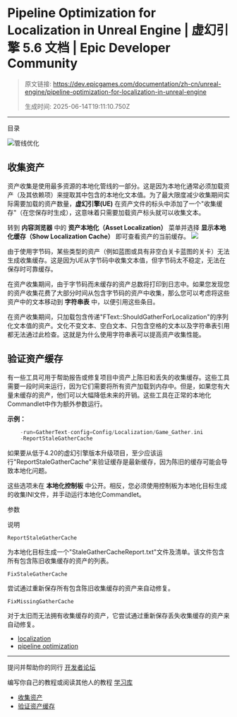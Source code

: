 # Pipeline Optimization for Localization in Unreal Engine | 虚幻引擎 5.6 文档 | Epic Developer Community

> 原文链接: https://dev.epicgames.com/documentation/zh-cn/unreal-engine/pipeline-optimization-for-localization-in-unreal-engine
> 
> 生成时间: 2025-06-14T19:11:10.750Z

---

目录

![管线优化](https://dev.epicgames.com/community/api/documentation/image/2f3d4bd8-e089-4366-882f-1acefeded276?resizing_type=fill&width=1920&height=335)

## 收集资产

资产收集是使用最多资源的本地化管线的一部分。这是因为本地化通常必须加载资产（及其依赖项）来提取其中包含的本地化文本值。为了最大限度减少收集期间实际需要加载的资产数量，**虚幻引擎(UE)** 在资产文件的标头中添加了一个"收集缓存"（在您保存时生成），这意味着只需要加载资产标头就可以收集文本。

转到 **内容浏览器** 中的 **资产本地化（Asset Localization）** 菜单并选择 **显示本地化缓存（Show Localization Cache）** 即可查看资产的当前缓存。 ![](https://d1iv7db44yhgxn.cloudfront.net/documentation/images/cbe0838d-5e86-4713-bb0a-f96236cfcf8e/pipelineopt-01.png)

由于使用字节码，某些类型的资产（例如蓝图或具有非空白关卡蓝图的关卡）无法生成收集缓存。这是因为UE从字节码中收集文本值，但字节码太不稳定，无法在保存时可靠缓存。

在资产收集期间，由于字节码而未缓存的资产总数将打印到日志中。如果您发现您的资产收集花费了大部分时间从包含字节码的资产中收集，那么您可以考虑将这些资产中的文本移动到 **字符串表** 中，以便引用这些条目。

在资产收集期间，只加载包含传递"FText::ShouldGatherForLocalization"的序列化文本值的资产。文化不变文本、空白文本、只包含空格的文本以及字符串表引用都无法通过此检查。这就是为什么使用字符串表可以提高资产收集性能。

## 验证资产缓存

有一些工具可用于帮助报告或修复项目中资产上陈旧和丢失的收集缓存。这些工具需要一段时间来运行，因为它们需要将所有资产加载到内存中。但是，如果您有大量未缓存的资产，他们可以大幅降低未来的开销。这些工具在正常的本地化Commandlet中作为额外参数运行。

**示例：**

```cpp
	-run=GatherText-config=Config/Localization/Game_Gather.ini
	-ReportStaleGatherCache

```

如果要从低于4.20的虚幻引擎版本升级项目，至少应该运行"ReportStaleGatherCache"来验证缓存是最新缓存，因为陈旧的缓存可能会导致本地化问题。

这些选项未在 **本地化控制板** 中公开。相反，您必须使用控制板为本地化目标生成的收集INI文件，并手动运行本地化Commandlet。

参数

说明

`ReportStaleGatherCache`

为本地化目标生成一个"StaleGatherCacheReport.txt"文件及清单。该文件包含所有包含陈旧收集缓存的资产的列表。

`FixStaleGatherCache`

尝试通过重新保存所有包含陈旧收集缓存的资产来自动修复。

`FixMissingGatherCache`

对于太旧而无法拥有收集缓存的资产，它尝试通过重新保存丢失收集缓存的资产来自动修复。

-   [localization](https://dev.epicgames.com/community/search?query=localization)
-   [pipeline optimization](https://dev.epicgames.com/community/search?query=pipeline%20optimization)

* * *

提问并帮助你的同行 [开发者论坛](https://forums.unrealengine.com/categories?tag=unreal-engine)

编写你自己的教程或阅读其他人的教程 [学习库](https://dev.epicgames.com/community/unreal-engine/learning)

-   [收集资产](/documentation/zh-cn/unreal-engine/pipeline-optimization-for-localization-in-unreal-engine#%E6%94%B6%E9%9B%86%E8%B5%84%E4%BA%A7)
-   [验证资产缓存](/documentation/zh-cn/unreal-engine/pipeline-optimization-for-localization-in-unreal-engine#%E9%AA%8C%E8%AF%81%E8%B5%84%E4%BA%A7%E7%BC%93%E5%AD%98)